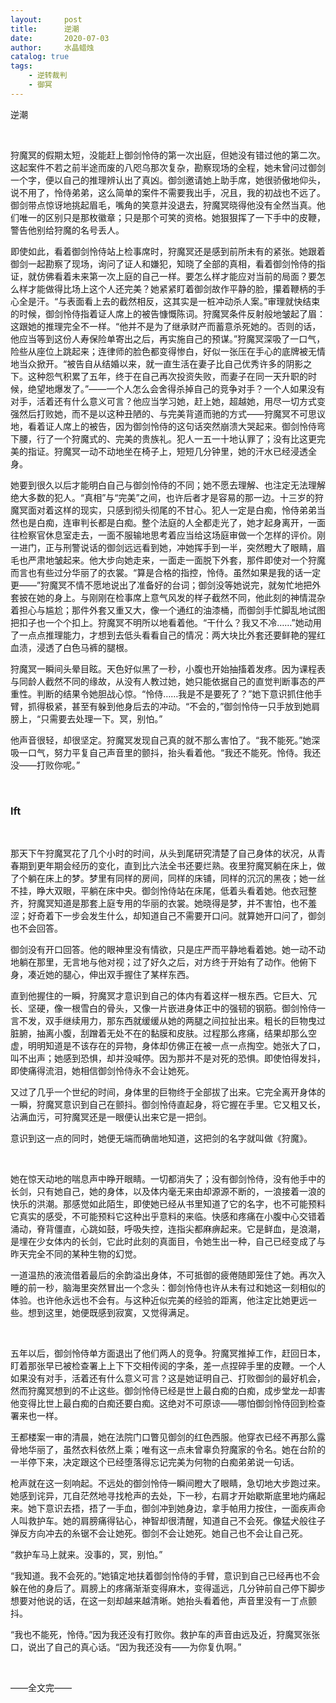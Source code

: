 ```yaml
---
layout:     post
title:      逆潮
date:       2020-07-03
author:     水晶蜡烛
catalog: true
tags:
    - 逆转裁判
    - 御冥
---
```



逆潮

 
&nbsp;
&nbsp;
&nbsp;
&nbsp;
 

狩魔冥的假期太短，没能赶上御剑怜侍的第一次出庭，但她没有错过他的第二次。这起案件不若之前半途而废的八咫乌那次复杂，勘察现场的全程，她未曾问过御剑一个字，便以自己的推理辨认出了真凶。御剑邀请她上助手席，她很骄傲地仰头，说不用了，怜侍弟弟，这么简单的案件不需要我出手，况且，我的初战也不远了。御剑带点惊讶地挑起眉毛，嘴角的笑意并没退去，狩魔冥晓得他没有全然当真。他们唯一的区别只是那枚徽章；只是那个可笑的资格。她狠狠挥了一下手中的皮鞭，警告他别给狩魔的名号丢人。

即使如此，看着御剑怜侍站上检事席时，狩魔冥还是感到前所未有的紧张。她跟着御剑一起勘察了现场，询问了证人和嫌犯，知晓了全部的真相，看着御剑怜侍的指证，就仿佛看着未来第一次上庭的自己一样。要怎么样才能应对当前的局面？要怎么样才能做得比场上这个人还完美？她紧紧盯着御剑故作平静的脸，攥着鞭柄的手心全是汗。“与表面看上去的截然相反，这其实是一桩冲动杀人案。”审理就快结束的时候，御剑怜侍指着证人席上的被告慷慨陈词。狩魔冥条件反射般地皱起了眉：这跟她的推理完全不一样。“他并不是为了继承财产而蓄意杀死她的。否则的话，他应当等到这份人寿保险单寄出之后，再实施自己的预谋。”狩魔冥深吸了一口气，险些从座位上跳起来；连律师的脸色都变得惨白，好似一张压在手心的底牌被无情地当众掀开。“被告自从结婚以来，就一直生活在妻子比自己优秀许多的阴影之下。这种怨气积累了五年，终于在自己再次投资失败，而妻子在同一天升职的时候，绝望地爆发了。”——一个人怎么会舍得杀掉自己的竞争对手？一个人如果没有对手，活着还有什么意义可言？他应当学习她，赶上她，超越她，用尽一切方式变强然后打败她，而不是以这种丑陋的、与完美背道而驰的方式——狩魔冥不可思议地，看着证人席上的被告，因为御剑怜侍的这句话突然崩溃大哭起来。御剑怜侍弯下腰，行了一个狩魔式的、完美的贵族礼。犯人一五一十地认罪了；没有比这更完美的指证。狩魔冥一动不动地坐在椅子上，短短几分钟里，她的汗水已经浸透全身。

她要到很久以后才能明白自己与御剑怜侍的不同；她不愿去理解、也注定无法理解绝大多数的犯人。“真相”与“完美”之间，也许后者才是容易的那一边。十三岁的狩魔冥面对着这样的现实，只感到彻头彻尾的不甘心。犯人一定是白痴，怜侍弟弟当然也是白痴，连审判长都是白痴。整个法庭的人全都走光了，她才起身离开，一面往检察官休息室走去，一面不服输地思考着应当给这场庭审做一个怎样的评价。刚一进门，正与刑警说话的御剑远远看到她，冲她挥手到一半，突然瞪大了眼睛，眉毛也严肃地皱起来。他大步向她走来，一面走一面脱下外套，那件即使对一个狩魔而言也有些过分华丽了的衣裳。“算是合格的指控，怜侍。虽然如果是我的话一定更——”狩魔冥不情不愿地说出了准备好的台词；御剑没等她说完，就匆忙地把外套披在她的身上。与刚刚在检事席上意气风发的样子截然不同，他此刻的神情混杂着担心与尴尬；那件外套又重又大，像一个通红的油漆桶，而御剑手忙脚乱地试图把扣子也一个个扣上。狩魔冥不明所以地看着他。“干什么？我又不冷……”她动用了一点点推理能力，才想到去低头看看自己的情况：两大块比外套还要鲜艳的猩红血渍，浸透了白色马裤的腿根。

狩魔冥一瞬间头晕目眩。天色好似黑了一秒，小腹也开始抽搐着发疼。因为课程表与同龄人截然不同的缘故，从没有人教过她，她只能依据自己的直觉判断事态的严重性。判断的结果令她胆战心惊。“怜侍……我是不是要死了？”她下意识抓住他手臂，抓得极紧，甚至有躲到他身后去的冲动。“不会的，”御剑怜侍一只手放到她肩膀上，“只需要去处理一下。冥，别怕。”

他声音很轻，却很坚定。狩魔冥发现自己真的就不那么害怕了。“我不能死。”她深吸一口气，努力平复自己声音里的颤抖，抬头看着他。“我还不能死。怜侍。我还没——打败你呢。”

&nbsp;
&nbsp;

### lft

&nbsp;
&nbsp;

那天下午狩魔冥花了几个小时的时间，从头到尾研究清楚了自己身体的状况，从青春期到更年期会经历的变化，直到比六法全书还要烂熟。夜里狩魔冥躺在床上，做了个躺在床上的梦。梦里有同样的房间，同样的床铺，同样的沉沉的黑夜；她一丝不挂，睁大双眼，平躺在床中央。御剑怜侍站在床尾，低着头看着她。他衣冠整齐，狩魔冥知道是那套上庭专用的华丽的衣裳。她晓得是梦，并不害怕，也不羞涩；好奇着下一步会发生什么，却知道自己不需要开口问。就算她开口问了，御剑也不会回答。

御剑没有开口回答。他的眼神里没有情欲，只是庄严而平静地看着她。她一动不动地躺在那里，无言地与他对视；过了好久之后，对方终于开始有了动作。他俯下身，凑近她的腿心，伸出双手握住了某样东西。

直到他握住的一瞬，狩魔冥才意识到自己的体内有着这样一根东西。它巨大、冗长、坚硬，像一根雪白的骨头，又像一片嵌进身体正中的强韧的钢筋。御剑怜侍一言不发，双手继续用力，那东西就缓缓从她的两腿之间拉扯出来。粗长的巨物曳过脏腑，抽离小腹，刮蹭着无处不在的黏膜和皮肤。过程那么疼痛，结果却那么空虚，明明知道是不该存在的异物，身体却仿佛正在被一点一点掏空。她张大了口，叫不出声；她感到恐惧，却并没喊停。因为那并不是对死的恐惧。即使怕得发抖，即使痛得流泪，她相信御剑怜侍永不会让她死。

又过了几乎一个世纪的时间，身体里的巨物终于全部拔了出来。它完全离开身体的一瞬，狩魔冥意识到自己在颤抖。御剑怜侍直起身，将它握在手里。它又粗又长，沾满血污，可狩魔冥还是一眼便认出来它是一把剑。

意识到这一点的同时，她便无端而确凿地知道，这把剑的名字就叫做《狩魔》。

&nbsp;
&nbsp;

她在惊天动地的喘息声中睁开眼睛。一切都消失了；没有御剑怜侍，没有他手中的长剑，只有她自己，她的身体，以及体内毫无来由却源源不断的，一浪接着一浪的快乐的洪潮。那感觉如此陌生，即使她已经从书里知道了它的名字，也不可能预料它真实的感受，不可能预料它这种出乎意料的来临。快感和疼痛在小腹中心交错着涌动，脊背僵直，心跳如鼓，呼吸失控，连指尖都麻痹起来。它是鲜血，是浪潮，是埋在少女体内的长剑，它此时此刻的真面目，令她生出一种，自己已经变成了与昨天完全不同的某种生物的幻觉。

一道温热的液流借着最后的余韵溢出身体，不可抵御的疲倦随即笼住了她。再次入睡的前一秒，脑海里突然冒出一个念头：御剑怜侍也许从未有过和她这一刻相似的体验。也许他永远也不会有。与这种近似完美的经验的距离，他注定比她更远一些。想到这里，她便既感到寂寞，又觉得满足。

 
&nbsp;
&nbsp;
&nbsp;
&nbsp;


五年以后，御剑怜侍单方面退出了他们两人的竞争。狩魔冥推掉工作，赶回日本，盯着那张早已被检查署上上下下交相传阅的字条，差一点捏碎手里的皮鞭。一个人如果没有对手，活着还有什么意义可言？这是她证明自己、打败御剑的最好机会，然而狩魔冥想到的不止这些。御剑怜侍已经是世上最白痴的白痴，成步堂龙一却害他变得比世上最白痴的白痴还要白痴。这绝对不可原谅——哪怕御剑怜侍回到检查署来也一样。

王都楼案一审的清晨，她在法院门口瞥见御剑的红色西服。他穿衣已经不再那么露骨地华丽了，虽然衣料依然上乘；唯有这一点未曾辜负狩魔家的令名。她在台阶的一半停下来，决定跟这个已经堕落得忘记完美为何物的白痴弟弟说一句话。

枪声就在这一刻响起。不远处的御剑怜侍一瞬间瞪大了眼睛，急切地大步跑过来。她感到诧异，兀自茫然地寻找枪声的去处，下一秒，右肩才开始歇斯底里地灼痛起来。她下意识去捂，捂了一手血，御剑冲到她身边，拿手帕用力按住，一面疾声命人叫救护车。她的肩膀痛得钻心，神智却很清醒，知道自己不会死。像猛犬般往子弹反方向冲去的糸锯不会让她死。御剑不会让她死。她自己也不会让自己死。

“救护车马上就来。没事的，冥，别怕。”

“我知道。我不会死的。”她镇定地扶着御剑怜侍的手臂，意识到自己已经再也不会躲在他的身后了。肩膀上的疼痛渐渐变得麻木，变得遥远，几分钟前自己停下脚步想要对他说的话，在这一刻却越来越清晰。她抬头看着他，声音里没有一丁点颤抖。

“我也不能死，怜侍。”因为我还没有打败你。救护车的声音由远及近，狩魔冥张张口，说出了自己的真心话。“因为我还没有——为你复仇啊。”

 

&nbsp;
&nbsp;
&nbsp;
&nbsp;
 

——全文完——

 